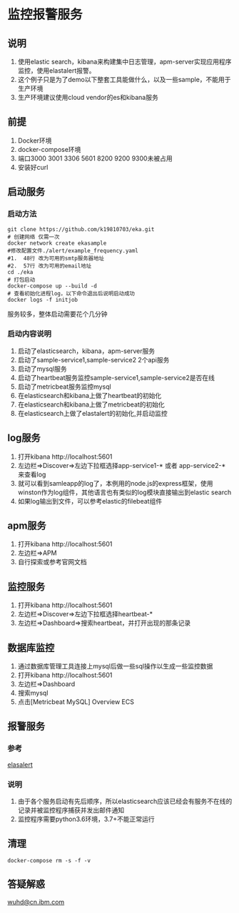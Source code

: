 # 监控报警服务

##  说明
1.  使用elastic search，kibana来构建集中日志管理，apm-server实现应用程序监控，使用elastalert报警。
2.  这个例子只是为了demo以下整套工具能做什么，以及一些sample，不能用于生产环境
3.  生产环境建议使用cloud vendor的es和kibana服务

##  前提
1.  Docker环境
2.  docker-compose环境
3.  端口3000 3001 3306 5601 8200 9200 9300未被占用
4.  安装好curl

##  启动服务

### 启动方法
```SHELL
git clone https://github.com/k19810703/eka.git
# 创建网络 仅需一次
docker network create ekasample
#修改配置文件./alert/example_frequency.yaml
#1.  48行 改为可用的smtp服务器地址
#2.  57行 改为可用的email地址
cd ./eka
# 打包启动
docker-compose up --build -d
# 查看初始化进程log，以下命令退出后说明启动成功
docker logs -f initjob
```

服务较多，整体启动需要花个几分钟

### 启动内容说明
  1.  启动了elasticsearch，kibana，apm-server服务
  2.  启动了sample-service1,sample-service2 2个api服务
  3.  启动了mysql服务
  4.  启动了heartbeat服务监控sample-service1,sample-service2是否在线
  5.  启动了metricbeat服务监控mysql
  6.  在elasticsearch和kibana上做了heartbeat的初始化
  7.  在elasticsearch和kibana上做了metricbeat的初始化
  8.  在elasticsearch上做了elastalert的初始化,并启动监控

## log服务
  1.  打开kibana http://localhost:5601
  2.  左边栏=>Discover=>左边下拉框选择app-service1-* 或者 app-service2-* 来查看log
  4.  就可以看到samleapp的log了，本例用的node.js的express框架，使用winston作为log组件，其他语言也有类似的log模块直接输出到elastic search
  5.  如果log输出到文件，可以参考elastic的filebeat组件

##  apm服务
  1.  打开kibana http://localhost:5601
  2.  左边栏=>APM
  3.  自行探索或参考官网文档

## 监控服务
  1.  打开kibana http://localhost:5601
  2.  左边栏=>Discover=>左边下拉框选择heartbeat-*
  3.  左边栏=>Dashboard=>搜索heartbeat，并打开出现的那条记录

##  数据库监控
  1.  通过数据库管理工具连接上mysql后做一些sql操作以生成一些监控数据
  2.  打开kibana http://localhost:5601
  3.  左边栏=>Dashboard
  4.  搜索mysql
  5.  点击[Metricbeat MySQL] Overview ECS


##  报警服务

  ### 参考
  [elasalert](https://elastalert.readthedocs.io/en/latest/running_elastalert.html)

  ### 说明
  1.  由于各个服务启动有先后顺序，所以elasticsearch应该已经会有服务不在线的记录并被监控程序捕获并发出邮件通知
  2.  监控程序需要python3.6环境，3.7+不能正常运行

##  清理
  ```SHELL
  docker-compose rm -s -f -v
  ```

## 答疑解惑
wuhd@cn.ibm.com
